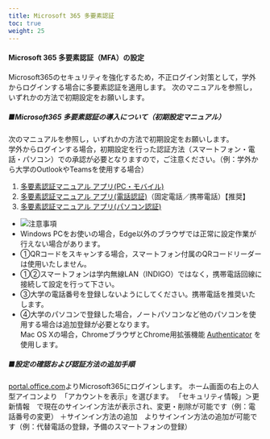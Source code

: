 ```yaml
---
title: Microsoft 365 多要素認証
toc: true
weight: 25
---
```

#### Microsoft 365 多要素認証（MFA）の設定
Microsoft365のセキュリティを強化するため，不正ログイン対策として，学外からログインする場合に多要素認証を適用します。
次のマニュアルを参照し，いずれかの方法で初期設定をお願いします。
##### ■Microsoft365 多要素認証の導入について（初期設定マニュアル）
次のマニュアルを参照し，いずれかの方法で初期設定をお願いします。  
学外からログインする場合，初期設定を行った認証方法（スマートフォン・電話・パソコン）での承認が必要となりますので，ご注意ください。（例：学外から大学のOutlookやTeamsを使用する場合）

1. [多要素認証マニュアル アプリ(PC・モバイル)](PCmobile_2023mfa.pdf)
2. [多要素認証マニュアル アプリ(電話認証)](Tel_2023mfa.pdf)（固定電話／携帯電話）【推奨】
3. [多要素認証マニュアル アプリ(パソコン認証)](PC_2023mfa.pdf)
* ![](./img/icon-exclamation.png)注意事項
* Windows PCをお使いの場合，Edge以外のブラウザでは正常に設定作業が行えない場合があります。
* ①QRコードをスキャンする場合，スマートフォン付属のQRコードリーダーは使用いたしません。
* ①②スマートフォンは学内無線LAN（INDIGO）ではなく，携帯電話回線に接続して設定を行って下さい。
* ③大学の電話番号を登録しないようにしてください。携帯電話を推奨いたします。
* ④大学のパソコンで登録した場合，ノートパソコンなど他のパソコンを使用する場合は追加登録が必要となります。  
Mac OS Xの場合，ChromeブラウザとChrome用拡張機能  [Authenticator](https://authenticator.cc/) を使用します。
##### ■設定の確認および認証方法の追加手順
[portal.office.com](https://portal.office.com)よりMicrosoft365にログインします。
ホーム画面の右上の人型アイコンより　「アカウントを表示」を選びます。
「セキュリティ情報」＞更新情報　で現在のサインイン方法が表示され、変更・削除が可能です（例：電話番号の変更）
＋サインイン方法の追加　よりサインイン方法の追加が可能です（例：代替電話の登録，予備のスマートフォンの登録）